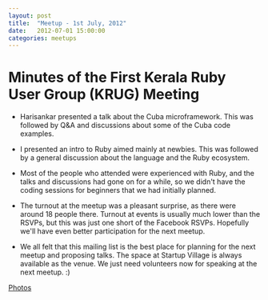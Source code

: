 ```yaml
---
layout: post
title:  "Meetup - 1st July, 2012"
date:   2012-07-01 15:00:00
categories: meetups
---
```


# Minutes of the First Kerala Ruby User Group (KRUG) Meeting

* Harisankar presented a talk about the Cuba microframework. This was followed by Q&A and discussions about some of the Cuba code examples.

* I presented an intro to Ruby aimed mainly at newbies. This was followed by a general discussion about the language and the Ruby ecosystem.

* Most of the people who attended were experienced with Ruby, and the talks and discussions had gone on for a while, so we didn't have the coding sessions for beginners that we had initially planned.

* The turnout at the meetup was a pleasant surprise, as there were around 18 people there. Turnout at events is usually much lower than the RSVPs, but this was just one short of the Facebook RSVPs. Hopefully we'll have even better participation for the next meetup.

* We all felt that this mailing list is the best place for planning for the next meetup and proposing talks. The space at Startup Village is always available as the venue. We just need volunteers now for speaking at the next meetup. :)

[Photos](http://www.facebook.com/media/set/?set=a.396161007098834.81084.189290137785923&type=1)
